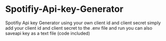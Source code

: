 # Spotifiy-Api-key-Generator
Spotifiy Api key Generator using your own client id and client secret 
simply add your client id and client secret to the .env file  and run 
you can also saveapi key as a text file (code included)
